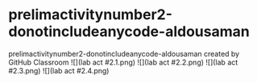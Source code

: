 # prelimactivitynumber2-donotincludeanycode-aldousaman
prelimactivitynumber2-donotincludeanycode-aldousaman created by GitHub Classroom
![](lab act #2.1.png)
![](lab act #2.2.png)
![](lab act #2.3.png)
![](lab act #2.4.png)

